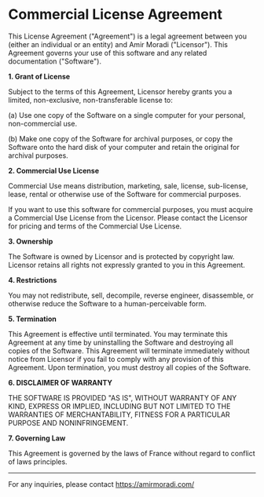 # Commercial License Agreement

This License Agreement ("Agreement") is a legal agreement between you (either an individual or an entity) and Amir Moradi ("Licensor"). This Agreement governs your use of this software and any related documentation ("Software").

**1. Grant of License**

Subject to the terms of this Agreement, Licensor hereby grants you a limited, non-exclusive, non-transferable license to:

(a) Use one copy of the Software on a single computer for your personal, non-commercial use.

(b) Make one copy of the Software for archival purposes, or copy the Software onto the hard disk of your computer and retain the original for archival purposes.

**2. Commercial Use License**

Commercial Use means distribution, marketing, sale, license, sub-license, lease, rental or otherwise use of the Software for commercial purposes.

If you want to use this software for commercial purposes, you must acquire a Commercial Use License from the Licensor. Please contact the Licensor for pricing and terms of the Commercial Use License.

**3. Ownership**

The Software is owned by Licensor and is protected by copyright law. Licensor retains all rights not expressly granted to you in this Agreement.

**4. Restrictions**

You may not redistribute, sell, decompile, reverse engineer, disassemble, or otherwise reduce the Software to a human-perceivable form.

**5. Termination**

This Agreement is effective until terminated. You may terminate this Agreement at any time by uninstalling the Software and destroying all copies of the Software. This Agreement will terminate immediately without notice from Licensor if you fail to comply with any provision of this Agreement. Upon termination, you must destroy all copies of the Software.

**6. DISCLAIMER OF WARRANTY**

THE SOFTWARE IS PROVIDED "AS IS", WITHOUT WARRANTY OF ANY KIND, EXPRESS OR IMPLIED, INCLUDING BUT NOT LIMITED TO THE WARRANTIES OF MERCHANTABILITY, FITNESS FOR A PARTICULAR PURPOSE AND NONINFRINGEMENT.

**7. Governing Law**

This Agreement is governed by the laws of France without regard to conflict of laws principles.

---

For any inquiries, please contact https://amirmoradi.com/
